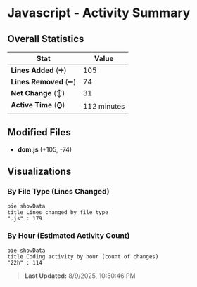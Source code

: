 # Javascript - Activity Summary 

## Overall Statistics

| Stat                   | Value                                                             |
| ---------------------- | ----------------------------------------------------------------- |
| **Lines Added** (➕)   | 105                                          |
| **Lines Removed** (➖) | 74                                        |
| **Net Change** (↕)    | 31                |
| **Active Time** (⌚)   | 112 minutes |


## Modified Files
- **dom.js** (+105, -74)

## Visualizations

### By File Type (Lines Changed)

```mermaid
pie showData
title Lines changed by file type
".js" : 179
```

### By Hour (Estimated Activity Count)

```mermaid
pie showData
title Coding activity by hour (count of changes)
"22h" : 114
```


> **Last Updated:** 8/9/2025, 10:50:46 PM